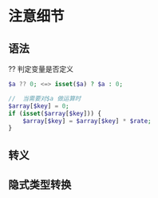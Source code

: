 # 注意细节

## 语法
?? 判定变量是否定义

```php
$a ?? 0; <=> isset($a) ? $a : 0; 

//  当需要对$a 做运算时
$array[$key] = 0;
if (isset($array[$key])) {
    $array[$key] = $array[$key] * $rate;
}
```

## 转义

## 隐式类型转换